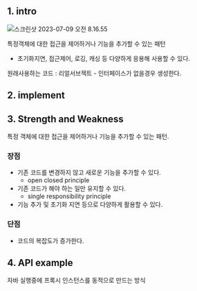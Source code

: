 ## 1. intro

![스크린샷 2023-07-09 오전 8.16.55](img/proxy-01.png)

특정객체에 대한 접근을 제어하거나 기능을 추가할 수 있는 패턴

- 초기화지연, 접근제어, 로깅, 캐싱 등 다양하게 응용해 사용할 수 있다.



원래사용하는 코드 : 리얼서브젝트 - 인터페이스가 없을경우 생성한다.

## 2. implement



## 3. Strength and Weakness

특정 객체에 대한 접근을 제어하거나 기능을 추가할 수 있는 패턴.

### 장점

- 기존 코드를 변경하지 않고 새로운 기능을 추가할 수 있다.
  - open closed principle
- 기존 코드가 해야 하는 일만 유지할 수 있다.
  - single responsibility principle
- 기능 추가 및 초기화 지연 등으로 다양하게 활용할 수 있다.

### 단점

- 코드의 복잡도가 증가한다.



## 4. API example

자바 실행중에 프록시 인스턴스를 동적으로 만드는 방식













































